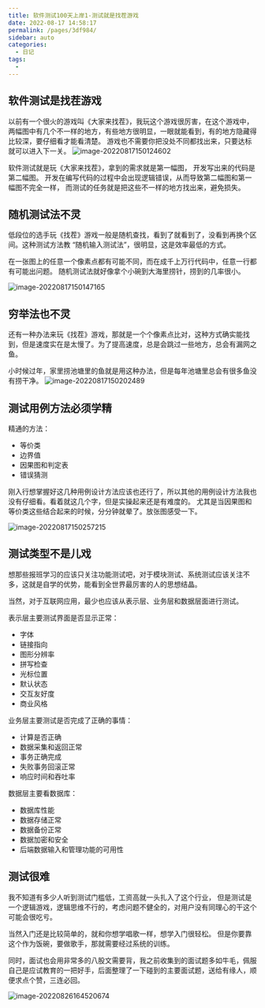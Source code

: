 ```yaml
---
title: 软件测试100天上岸1-测试就是找茬游戏
date: 2022-08-17 14:58:17
permalink: /pages/3df984/
sidebar: auto
categories:
  - 日记
tags:
  - 
---
```




## 软件测试是找茬游戏
以前有一个很火的游戏叫《大家来找茬》，我玩这个游戏很厉害，在这个游戏中，两幅图中有几个不一样的地方，有些地方很明显，一眼就能看到，有的地方隐藏得比较深，要仔细看才能看清楚。  游戏也不需要你把没处不同都找出来，只要达标就可以进入下一关。
![image-20220817150124602](https://yuztuchuang.oss-cn-beijing.aliyuncs.com/img/image-20220817150124602.png)



软件测试就是玩《大家来找茬》，拿到的需求就是第一幅图， 开发写出来的代码是第二幅图。 开发在编写代码的过程中会出现逻辑错误，从而导致第二幅图和第一幅图不完全一样， 而测试的任务就是把这些不一样的地方找出来，避免损失。



## 随机测试法不灵

低段位的选手玩《找茬》游戏一般是随机查找，看到了就看到了，没看到再换个区间。这种测试方法教 “随机输入测试法”，很明显，这是效率最低的方式。

在一张图上的任意一个像素点都有可能不同，而在成千上万行代码中，任意一行都有可能出问题。  随机测试法就好像拿个小碗到大海里捞针，捞到的几率很小。

![image-20220817150147165](https://yuztuchuang.oss-cn-beijing.aliyuncs.com/img/image-20220817150147165.png)



## 穷举法也不灵

还有一种办法来玩《找茬》游戏，那就是一个个像素点比对，这种方式确实能找到，但是速度实在是太慢了。为了提高速度，总是会跳过一些地方，总会有漏网之鱼。

小时候过年，家里捞池塘里的鱼就是用这种办法，但是每年池塘里总会有很多鱼没有捞干净。
![image-20220817150202489](https://yuztuchuang.oss-cn-beijing.aliyuncs.com/img/image-20220817150202489.png)



## 测试用例方法必须学精

精通的方法：

- 等价类
- 边界值
- 因果图和判定表
- 错误猜测



刚入行想掌握好这几种用例设计方法应该也还行了，所以其他的用例设计方法我也没有仔细看。看着就这几个字，但是实操起来还是有难度的。 尤其是当因果图和等价类这些结合起来的时候，分分钟就晕了。放张图感受一下。

![image-20220817150257215](https://yuztuchuang.oss-cn-beijing.aliyuncs.com/img/image-20220817150257215.png)

## 测试类型不是儿戏
想那些报班学习的应该只关注功能测试吧，对于模块测试、系统测试应该关注不多，这就是自学的优势，能看到全世界最厉害的人的思想结晶。

当然，对于互联网应用，最少也应该从表示层、业务层和数据层面进行测试。



表示层主要测试界面是否显示正常：

- 字体
- 链接指向
- 图形分辨率
- 拼写检查
- 光标位置
- 默认状态
- 交互友好度
- 商业风格



业务层主要测试是否完成了正确的事情：
- 计算是否正确
- 数据采集和返回正常
- 事务正确完成
- 失败事务回滚正常
- 响应时间和吞吐率



数据层主要看数据库：

- 数据库性能
- 数据存储正常
- 数据备份正常
- 数据加密和安全
- 后端数据输入和管理功能的可用性



## 测试很难
我不知道有多少人听到测试门槛低，工资高就一头扎入了这个行业， 但是测试是一个逻辑游戏，逻辑思维不行的，考虑问题不健全的，对用户没有同理心的干这个可能会很吃亏。



当然入门还是比较简单的，就和你想学唱歌一样，想学入门很轻松。 但是你要靠这个作为饭碗，要做歌手，那就需要经过系统的训练。



同时，面试也会用非常多的八股文需要背，我之前收集到的面试题多如牛毛，佩服自己是应试教育的一把好手，后面整理了一下碰到的主要面试题，送给有缘人，顺便求点个赞，三连必回。

![image-20220826164520674](C:/Users/muji/AppData/Roaming/Typora/typora-user-images/image-20220826164520674.png)

